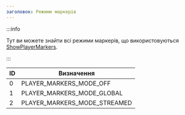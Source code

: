 ```yaml
---
заголовок: Режими маркерів
---
```


:::info

Тут ви можете знайти всі режими маркерів, що використовуються [ShowPlayerMarkers](../functions/ShowPlayerMarkers).

:::

| ID | Визначення
| ------- | ----------- |
| 0 | PLAYER_MARKERS_MODE_OFF
| 1 | PLAYER_MARKERS_MODE_GLOBAL
| 2 | PLAYER_MARKERS_MODE_STREAMED


